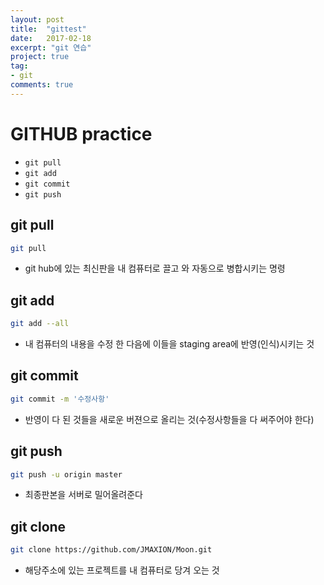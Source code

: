 ```yaml
---
layout: post
title:  "gittest"
date:   2017-02-18
excerpt: "git 연습"
project: true
tag:
- git
comments: true
---
```

# GITHUB practice
* `git pull`
* `git add`
* `git commit`
* `git push`

## git pull

```bash
git pull
```

* git hub에 있는 최신판을 내 컴퓨터로 끌고 와 자동으로 병합시키는 명령


## git add

```bash
git add --all
```

* 내 컴퓨터의 내용을 수정 한 다음에 이들을 staging area에 반영(인식)시키는 것

## git commit

```bash
git commit -m '수정사항'
```

* 반영이 다 된 것들을 새로운 버젼으로 올리는 것(수정사항들을 다 써주어야 한다)

## git push

```bash
git push -u origin master
```

* 최종판본을 서버로 밀어올려준다

## git clone

```bash
git clone https://github.com/JMAXION/Moon.git
```

* 해당주소에 있는 프로젝트를 내 컴퓨터로 당겨 오는 것

